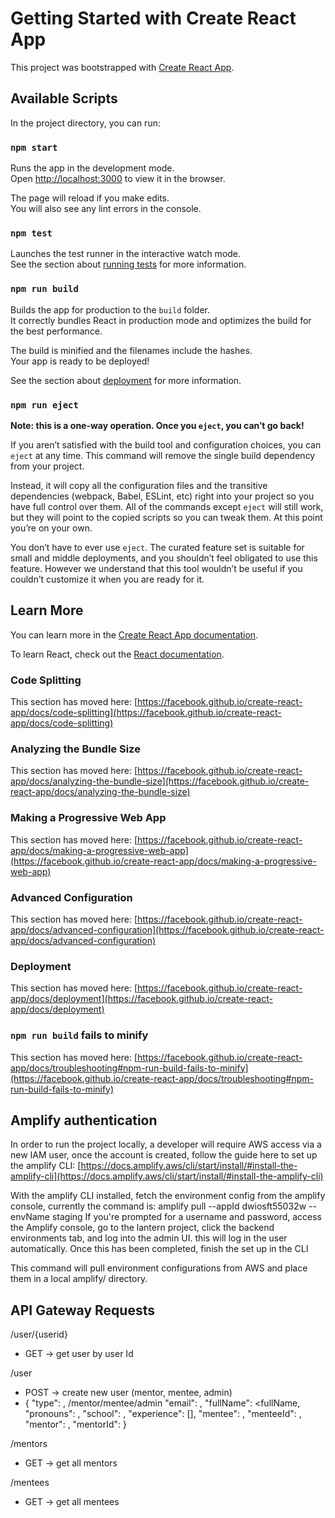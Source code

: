 # Getting Started with Create React App

This project was bootstrapped with [Create React App](https://github.com/facebook/create-react-app).

## Available Scripts

In the project directory, you can run:

### `npm start`

Runs the app in the development mode.\
Open [http://localhost:3000](http://localhost:3000) to view it in the browser.

The page will reload if you make edits.\
You will also see any lint errors in the console.

### `npm test`

Launches the test runner in the interactive watch mode.\
See the section about [running tests](https://facebook.github.io/create-react-app/docs/running-tests) for more information.

### `npm run build`

Builds the app for production to the `build` folder.\
It correctly bundles React in production mode and optimizes the build for the best performance.

The build is minified and the filenames include the hashes.\
Your app is ready to be deployed!

See the section about [deployment](https://facebook.github.io/create-react-app/docs/deployment) for more information.

### `npm run eject`

**Note: this is a one-way operation. Once you `eject`, you can’t go back!**

If you aren’t satisfied with the build tool and configuration choices, you can `eject` at any time. This command will remove the single build dependency from your project.

Instead, it will copy all the configuration files and the transitive dependencies (webpack, Babel, ESLint, etc) right into your project so you have full control over them. All of the commands except `eject` will still work, but they will point to the copied scripts so you can tweak them. At this point you’re on your own.

You don’t have to ever use `eject`. The curated feature set is suitable for small and middle deployments, and you shouldn’t feel obligated to use this feature. However we understand that this tool wouldn’t be useful if you couldn’t customize it when you are ready for it.

## Learn More

You can learn more in the [Create React App documentation](https://facebook.github.io/create-react-app/docs/getting-started).

To learn React, check out the [React documentation](https://reactjs.org/).

### Code Splitting

This section has moved here: [https://facebook.github.io/create-react-app/docs/code-splitting](https://facebook.github.io/create-react-app/docs/code-splitting)

### Analyzing the Bundle Size

This section has moved here: [https://facebook.github.io/create-react-app/docs/analyzing-the-bundle-size](https://facebook.github.io/create-react-app/docs/analyzing-the-bundle-size)

### Making a Progressive Web App

This section has moved here: [https://facebook.github.io/create-react-app/docs/making-a-progressive-web-app](https://facebook.github.io/create-react-app/docs/making-a-progressive-web-app)

### Advanced Configuration

This section has moved here: [https://facebook.github.io/create-react-app/docs/advanced-configuration](https://facebook.github.io/create-react-app/docs/advanced-configuration)

### Deployment

This section has moved here: [https://facebook.github.io/create-react-app/docs/deployment](https://facebook.github.io/create-react-app/docs/deployment)

### `npm run build` fails to minify

This section has moved here: [https://facebook.github.io/create-react-app/docs/troubleshooting#npm-run-build-fails-to-minify](https://facebook.github.io/create-react-app/docs/troubleshooting#npm-run-build-fails-to-minify)

## Amplify authentication 

In order to run the project locally, a developer will require AWS access via a new IAM user, once the account is created, follow the guide here to set up the amplify CLI: [https://docs.amplify.aws/cli/start/install/#install-the-amplify-cli](https://docs.amplify.aws/cli/start/install/#install-the-amplify-cli)

With the amplify CLI installed, fetch the environment config from the amplify console, currently the command is:  amplify pull --appId dwiosft55032w --envName staging
If you're prompted for a username and password, access the Amplify console, go to the lantern project, click the backend environments tab, and log into the admin UI. this will log in the user automatically. Once this has been completed, finish the set up in the CLI

This command will pull environment configurations from AWS and place them in a local amplify/ directory.

## API Gateway Requests

/user/{userid} 
- GET -> get user by user Id

/user
- POST -> create new user (mentor, mentee, admin)
- {
    "type": <type>, /mentor/mentee/admin
    "email": <email>,
    "fullName": <fullName,
    "pronouns": <pronouns>,
    "school": <school>,
    "experience": [],
    "mentee": <menteeName>,
    "menteeId": <menteeId>,
    "mentor": <mentorName>,
    "mentorId": <mentorId>
}

/mentors
- GET -> get all mentors

/mentees
 - GET -> get all mentees
